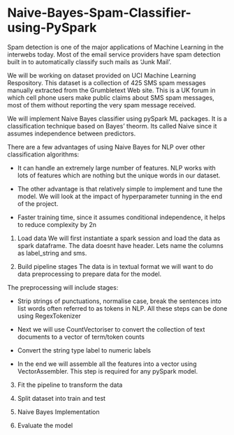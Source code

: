 # Naive-Bayes-Spam-Classifier-using-PySpark

Spam detection is one of the major applications of Machine Learning in the interwebs today. Most of the email service providers have spam detection built in to automatically classify such mails as ‘Junk Mail’.

We will be working on dataset provided on UCI Machine Learning Respository. This dataset is a collection of 425 SMS spam messages manually extracted from the Grumbletext Web site. This is a UK forum in which cell phone users make public claims about SMS spam messages, most of them without reporting the very spam message received.

We will implement Naive Bayes classifier using pySpark ML packages. It is a classification technique based on Bayes’ theorm. Its called Naive since it assumes independence between predictors. 

There are a few advantages of using Naive Bayes for NLP over other classification algorithms:

- It can handle an extremely large number of features. NLP works with lots of features which are nothing but the unique words in our dataset.

- The other advantage is that relatively simple to implement and tune the model. We will look at the impact of hyperparameter tunning in the end of the project.

- Faster training time, since it assumes conditional independence, it helps to reduce complexity by 2n

1. Load data We will first instantiate a spark session and load the data as spark dataframe. The data doesnt have header. Lets name the columns as label_string and sms.

2. Build pipeline stages The data is in textual format we will want to do data preprocessing to prepare data for the model. 

The preprocessing will include stages:

- Strip strings of punctuations, normalise case, break the sentences into list words often referred to as tokens in NLP. All these steps can be done  using RegexTokenizer

- Next we will use CountVectoriser to convert the collection of text documents to a vector of term/token counts

- Convert the string type label to numeric labels

- In the end we will assemble all the features into a vector using VectorAssembler. This step is required for any pySpark model.

3. Fit the pipeline to transform the data

4. Split dataset into train and test

5. Naive Bayes Implementation

6. Evaluate the model
